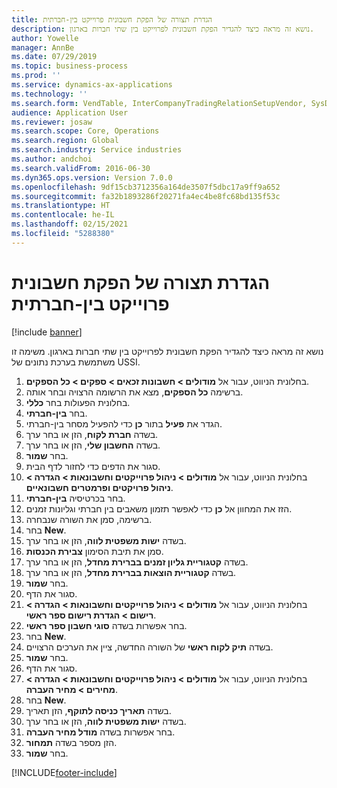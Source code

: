 ```yaml
---
title: הגדרת תצורה של הפקת חשבונית פרוייקט בין-חברתית
description: נושא זה מראה כיצד להגדיר הפקת חשבונית לפרוייקט בין שתי חברות בארגון.
author: Yowelle
manager: AnnBe
ms.date: 07/29/2019
ms.topic: business-process
ms.prod: ''
ms.service: dynamics-ax-applications
ms.technology: ''
ms.search.form: VendTable, InterCompanyTradingRelationSetupVendor, SysDataAreaSelectLookup, ProjParameters, ProjPosting, ProjTransferPrice
audience: Application User
ms.reviewer: josaw
ms.search.scope: Core, Operations
ms.search.region: Global
ms.search.industry: Service industries
ms.author: andchoi
ms.search.validFrom: 2016-06-30
ms.dyn365.ops.version: Version 7.0.0
ms.openlocfilehash: 9df15cb3712356a164de3507f5dbc17a9ff9a652
ms.sourcegitcommit: fa32b1893286f20271fa4ec4be8fc68bd135f53c
ms.translationtype: HT
ms.contentlocale: he-IL
ms.lasthandoff: 02/15/2021
ms.locfileid: "5288380"
---
```

# <a name="configure-intercompany-project-invoicing"></a>הגדרת תצורה של הפקת חשבונית פרוייקט בין-חברתית

[!include [banner](../../includes/banner.md)]

נושא זה מראה כיצד להגדיר הפקת חשבונית לפרוייקט בין שתי חברות בארגון. משימה זו משתמשת בערכת נתונים של USSI.

1. בחלונית הניווט, עבור אל **מודולים > חשבונות זכאים > ספקים > כל הספקים**.
2. ברשימה **כל הספקים**, מצא את הרשומה הרצויה ובחר אותה.
3. בחלונית הפעולות בחר **כללי**.
4. בחר **בין-חברתי**.
5. הגדר את **פעיל** בתור **כן** כדי להפעיל מסחר בין-חברתי.
6. בשדה **חברת לקוח**, הזן או בחר ערך.
7. בשדה **החשבון שלי**, הזן או בחר ערך.
8. בחר **שמור**.
9. סגור את הדפים כדי לחזור לדף הבית.
10. בחלונית הניווט, עבור אל **מודולים > ניהול פרוייקטים וחשבונאות > הגדרה > ניהול פרויקטים ופרמטרים חשבונאיים**.
11. בחר בכרטיסיה **בין-חברתי**.
12. הזז את המחוון אל **כן** כדי לאפשר תזמון משאבים בין חברתי וגליונות זמנים.
13. ברשימה, סמן את השורה שנבחרה.
14. בחר **New**.
15. בשדה **ישות משפטית לווה**, הזן או בחר ערך.
16. סמן את תיבת הסימון **צבירת הכנסות**.
17. בשדה **קטגוריית גליון זמנים בברירת מחדל**, הזן או בחר ערך.
18. בשדה **קטגוריית הוצאות בברירת מחדל**, הזן או בחר ערך.
19. בחר **שמור**.
20. סגור את הדף.
21. בחלונית הניווט, עבור אל **מודולים > ניהול פרוייקטים וחשבונאות > הגדרה > רישום > הגדרת רישום ספר ראשי**.
22. בחר אפשרות בשדה **סוגי חשבון ספר ראשי**.
23. בחר **New**.
24. בשדה **תיק לקוח ראשי** של השורה החדשה, ציין את הערכים הרצויים.
25. בחר **שמור**.
26. סגור את הדף.
27. בחלונית הניווט, עבור אל **מודולים > ניהול פרוייקטים וחשבונאות > הגדרה > מחירים > מחיר העברה**.
28. בחר **New**.
29. בשדה **תאריך כניסה לתוקף**, הזן תאריך.
30. בשדה **ישות משפטית לווה**, הזן או בחר ערך.
31. בחר אפשרות בשדה **מודל מחיר העברה**.
32. הזן מספר בשדה **תמחור**.
33. בחר **שמור**.



[!INCLUDE[footer-include](../../includes/footer-banner.md)]